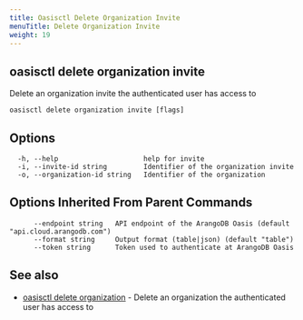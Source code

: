 ```yaml
---
title: Oasisctl Delete Organization Invite
menuTitle: Delete Organization Invite
weight: 19
---
```

## oasisctl delete organization invite

Delete an organization invite the authenticated user has access to

```
oasisctl delete organization invite [flags]
```

## Options
```
  -h, --help                     help for invite
  -i, --invite-id string         Identifier of the organization invite
  -o, --organization-id string   Identifier of the organization
```

## Options Inherited From Parent Commands
```
      --endpoint string   API endpoint of the ArangoDB Oasis (default "api.cloud.arangodb.com")
      --format string     Output format (table|json) (default "table")
      --token string      Token used to authenticate at ArangoDB Oasis
```

## See also
* [oasisctl delete organization](delete-organization.md)	 - Delete an organization the authenticated user has access to

